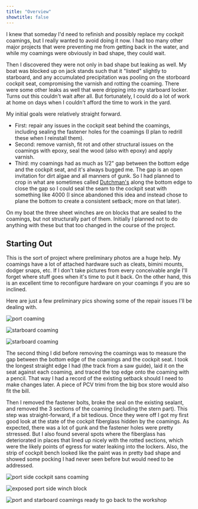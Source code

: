 ```yaml
---
title: "Overview"
showtitle: false
---
```


I knew that someday I'd need to refinish and possibly replace my cockpit coamings, but I really wanted
to avoid doing it now. I had too many other major projects that were preventing me from getting back
in the water, and while my coamings were obviously in bad shape, they could wait.

Then I discovered they were not only in bad shape but leaking as well. My boat was blocked up on jack
stands such that it "listed" slightly to starboard, and any accumulated precipitation was pooling on
the storboard cockpit seat, compromising the varnish and rotting the coaming. There were some other
leaks as well that were dripping into my starboard locker. Turns out this couldn't wait after all.
But fortunately, I could do a lot of work at home on days when I couldn't afford the time to work
in the yard.

My initial goals were relatively straight forward.
* First: repair any issues in the cockpit seat behind the coamings, including
sealing the fastener holes for the coamings (I plan to redrill these when I
reinstall them).
* Second: remove varnish, fit rot and other structural
issues on the coamings with epoxy, seal the wood (also with epoxy) and apply varnish.
* Third: my coamings had as much as 1/2" gap between the bottom edge and the cockpit seat, and
it's always bugged me. The gap is an open invitation for dirt algae and all manners of gunk.
So I had planned to crop in what are sometimes called [Dutchman's](https://en.wikipedia.org/wiki/Dutchman_(repair))
along the bottom edge to close the gap so I could seal the seam to the cockpit seat with
something like 4000 (I since abandoned this idea and instead chose to plane the bottom to
create a consistent setback; more on that later).

On my boat the three sheet winches are on blocks that are sealed to the coamings, but not structurally
part of them. Initially I planned not to do anything with these but that too changed in the course of the project.

## Starting Out ##

This is the sort of project where preliminary photos are a huge help. My coamings have a lot of attached hardware
such as cleats, bimini mounts, dodger snaps, etc. If I don't take pictures from every conceivable angle I'll forget
where stuff goes when it's time to put it back. On the other hand, this is an excellent time to reconfigure hardware
on your coamings if you are so inclined.

Here are just a few preliminary pics showing some of the repair issues I'll be dealing with.

![port coaming](images/port-coaming-showing-damage-web.jpg "Port coaming: the end cap has split and will need repairs")

![starboard coaming](images/starboard-coaming-damage-web.jpg "Starboard coaming with rot in several places")

![starboard coaming](images/starboard-coaming-external-web.jpg "Starboard coaming, exterior side")

The second thing I did before removing the coamings was to measure the gap between the bottom edge of the coamings
and the cockpit seat. I took the longest straight edge I had (the track from a saw guide), laid it on the seat against
each coaming, and traced the top edge onto the coaming with a pencil.
That way I had a record of the existing setback should I need to make changes later.
A piece of PCV trimi from the big box store would also fit the bill.

Then I removed the fastener bolts, broke the seal on the existing sealant, and removed the 3 sections of the coaming
(including the stern part). This step was straight-forward, if a bit tedious. Once they were off I got my first
good look at the state of the cockpit fiberglass hidden by the coamings. As expected, there was a lot of gunk and
the fastener holes were pretty strressed. But I also found several spots where the fiberglass has deteriorated in places
that lined up nicely with the rotted sections, which were the likely points of egress for water leaking into the lockers.
Also, the strip of cockpit bench looked like the paint was in pretty bad
shape and showed some pocking I had never seen before but would need to be addressed.

![port side cockpit sans coaming](images/exposed-cockpit-seam-web.jpg "Port side cockpit with coaming removed. Lots of gunk and damaged paint")

![exposed port side winch block](images/standalone-winch-block-web.jpg "Port winch block")

![port and starboard coamings ready to go back to the workshop](images/coamings-removed-web.jpg "Here are the detached coamings ready to go to the workshop")
